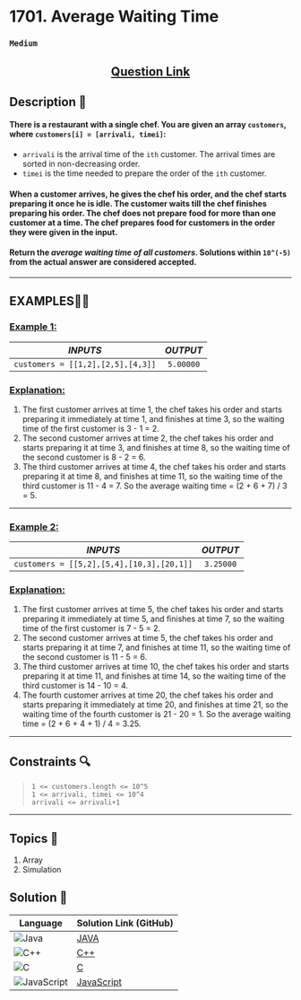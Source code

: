 # 1701. Average Waiting Time

### `Medium`

<h2 align="center">
<a href="https://leetcode.com/problems/average-waiting-time/description/?envType=daily-question&envId=2024-07-09"><strong>Question Link</strong></a>
</h2>


## Description 📑

#### There is a restaurant with a single chef. You are given an array `customers`, where `customers[i] = [arrivali, timei]`:

- `arrivali` is the arrival time of the `ith` customer. The arrival times are sorted in non-decreasing order.
- `timei` is the time needed to prepare the order of the `ith` customer.

#### When a customer arrives, he gives the chef his order, and the chef starts preparing it once he is idle. The customer waits till the chef finishes preparing his order. The chef does not prepare food for more than one customer at a time. The chef prepares food for customers in the order they were given in the input.

#### Return the _average waiting time of all customers_. Solutions within `10^(-5)` from the actual answer are considered accepted.

---

## **EXAMPLES**💫✨ </br>

<h3>

<ins>**Example 1**:</ins> </br>

| _INPUTS_ | _OUTPUT_ |
| :-----------: | :-----------: |
|  `customers = [[1,2],[2,5],[4,3]]` | `5.00000` |
</h3>

<h3>
<ins>Explanation:</ins>
</h3>

1) The first customer arrives at time 1, the chef takes his order and starts preparing it immediately at time 1, and finishes at time 3, so the waiting time of the first customer is 3 - 1 = 2.
2) The second customer arrives at time 2, the chef takes his order and starts preparing it at time 3, and finishes at time 8, so the waiting time of the second customer is 8 - 2 = 6.
3) The third customer arrives at time 4, the chef takes his order and starts preparing it at time 8, and finishes at time 11, so the waiting time of the third customer is 11 - 4 = 7.
So the average waiting time = (2 + 6 + 7) / 3 = 5.
___
<h3>

<ins>**Example 2**:</ins> </br>

| _INPUTS_ | _OUTPUT_ |
| :-----------: | :-----------: |
| `customers = [[5,2],[5,4],[10,3],[20,1]]` |  `3.25000` |

</h3>

<h3>
<ins>Explanation:</ins>
</h3>

1) The first customer arrives at time 5, the chef takes his order and starts preparing it immediately at time 5, and finishes at time 7, so the waiting time of the first customer is 7 - 5 = 2.
2) The second customer arrives at time 5, the chef takes his order and starts preparing it at time 7, and finishes at time 11, so the waiting time of the second customer is 11 - 5 = 6.
3) The third customer arrives at time 10, the chef takes his order and starts preparing it at time 11, and finishes at time 14, so the waiting time of the third customer is 14 - 10 = 4.
4) The fourth customer arrives at time 20, the chef takes his order and starts preparing it immediately at time 20, and finishes at time 21, so the waiting time of the fourth customer is 21 - 20 = 1.
So the average waiting time = (2 + 6 + 4 + 1) / 4 = 3.25.
___

## Constraints 🔍

> `1 <= customers.length <= 10^5`</br>
> `1 <= arrivali, timei <= 10^4` </br>
> `arrivali <= arrivali+1` 
___

## Topics 📝

1. Array
2. Simulation

## Solution 📃

|  Language   |  Solution Link (GitHub) |
| ------------- | ------------- |
|  ![Java](https://img.shields.io/badge/java-%23ED8B00.svg?style=flat&logo=openjdk&logoColor=white)  | [JAVA](https://github.com/Purnima47/Leetcode-Solutions/blob/main/%F0%9F%9F%A1%20Medium/1701%20-%20Average%20Waiting%20Time/_1701AverageWaitingTime.java) |
|  ![C++](https://img.shields.io/badge/c++-%2300599C.svg?style=plastic&logo=c%2B%2B&logoColor=white)  | [C++](https://github.com/Purnima47/Leetcode-Solutions/blob/main/%F0%9F%9F%A1%20Medium/1701%20-%20Average%20Waiting%20Time/_1701AverageWaitingTime.cpp)  |
|![C](https://img.shields.io/badge/c-%2300599C.svg?style=plastic&logo=c&logoColor=white)| [C](https://github.com/Purnima47/Leetcode-Solutions/blob/main/%F0%9F%9F%A1%20Medium/1701%20-%20Average%20Waiting%20Time/_1701AverageWaitingTime.c) |
|![JavaScript](https://img.shields.io/badge/javascript-%23323330.svg?style=plastic&logo=javascript&logoColor=%23F7DF1E)| [JavaScript](https://github.com/Purnima47/Leetcode-Solutions/blob/main/%F0%9F%9F%A1%20Medium/1701%20-%20Average%20Waiting%20Time/_1701AverageWaitingTime.js) |
